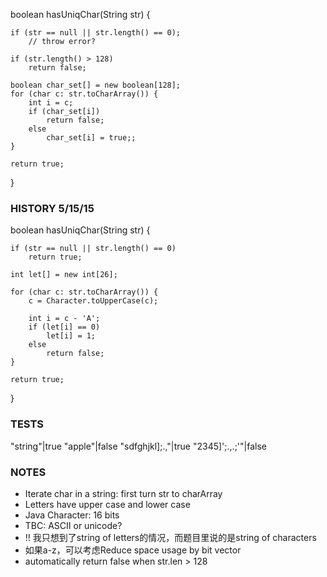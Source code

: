 boolean hasUniqChar(String str) {

    if (str == null || str.length() == 0);
        // throw error?

    if (str.length() > 128)
        return false;

    boolean char_set[] = new boolean[128];
    for (char c: str.toCharArray()) {
        int i = c;
        if (char_set[i])
            return false;
        else
            char_set[i] = true;;
    }

    return true;
}

### HISTORY 5/15/15

boolean hasUniqChar(String str) {

    if (str == null || str.length() == 0)
        return true;

    int let[] = new int[26];

    for (char c: str.toCharArray()) {
        c = Character.toUpperCase(c);

        int i = c - 'A';
        if (let[i] == 0)
            let[i] = 1;
        else
            return false;
    }

    return true;
}

### TESTS

"string"|true
"apple"|false
"sdfghjkl];.,"|true
"2345]';.,.;'"|false

### NOTES
- Iterate char in a string: first turn str to charArray
- Letters have upper case and lower case
- Java Character: 16 bits
- TBC: ASCII or unicode?
- !! 我只想到了string of letters的情况，而题目里说的是string of characters
- 如果a-z，可以考虑Reduce space usage by bit vector
- automatically return false when str.len > 128